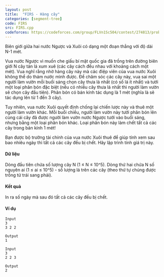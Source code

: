 ```yaml
---
layout: post
title:  "FIRS - Hàng cây"
categories: [segment-tree]
code: FIRS
src: FIRS.cpp
codeforces: https://codeforces.com/group/FLVn1Sc504/contest/274813/problem/U
---
```




  


Biên giới giữa hai nước Ngược và Xuôi có dạng một đoạn thẳng với độ dài N-1 mét.

Vua nước Ngược vì muốn che giấu bí mật quốc gia đã trồng trên đường biên giới N cây tán lá xum xuê (các cây cách đều nhau với khoảng cách một mét). Vua nghĩ rằng nhờ hàng cây này mà các điệp viên của vua nước Xuôi không thể do thám nước mình được. Để chăm sóc các cây này, vua sai một người làm vườn mỗi buổi sáng chọn cây thưa lá nhất (có số lá ít nhất) và tưới một loại phân bón đặc biệt (nếu có nhiều cây thưa lá nhất thì người làm vườn sẽ chọn cây đầu tiên). Phân bón có bán kính tác dụng là 1 mét (nghĩa là sẽ tác dụng lên từ 1 đến 3 cây).

Tuy nhiên, vua nước Xuôi quyết định chống lại chiến lược này và thuê một người làm vườn khác. Mỗi buổi chiều, người làm vườn này tưới phân bón lên cùng cái cây đã được người làm vườn nước Ngược tưới vào buổi sáng, nhưng bằng một loại phân bón khác. Loại phân bón này làm chết tất cả các cây trong bán kính 1 mét!

Bạn được bộ trưởng tài chính của vua nước Xuôi thuê để giúp tính xem sau bao nhiêu ngày thì tất cả các cây đều bị chết. Hãy lập trình tính giá trị này.

#### Dữ liệu

Dòng đầu tiên chứa số lượng cây N (1 ≤ N ≤ 10^5). Dòng thứ hai chứa N số nguyên ai (1 ≤ ai ≤ 10^5) - số lượng lá trên các cây (theo thứ tự chúng được trồng từ trái sang phải).

#### Kết quả

In ra số ngày mà sau đó tất cả các cây đều bị chết.

#### Ví dụ

```
Input
3
3 2 2

Output
1

Input
3
2 2 3

Output
2
```

<!--more-->

